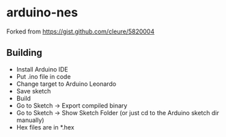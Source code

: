 # arduino-nes

Forked from https://gist.github.com/cleure/5820004

## Building

- Install Arduino IDE
- Put .ino file in code
- Change target to Arduino Leonardo
- Save sketch
- Build
- Go to Sketch -> Export compiled binary
- Go to Sketch -> Show Sketch Folder (or just cd to the Arduino sketch dir manually)
- Hex files are in *.hex
